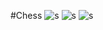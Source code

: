 #Chess
![s](https://imgur.com/jM5rD5n.png)
![s](https://imgur.com/cBikdK7.png)
![s](https://imgur.com/plNYKJZ.png)
